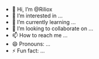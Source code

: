 - 👋 Hi, I’m @Riliox
- 👀 I’m interested in ...
- 🌱 I’m currently learning ...
- 💞️ I’m looking to collaborate on ...
- 📫 How to reach me ...
- 😄 Pronouns: ...
- ⚡ Fun fact: ...

<!---
Riliox/Riliox is a ✨ special ✨ repository because its `README.md` (this file) appears on your GitHub profile.
You can click the Preview link to take a look at your changes.
--->
